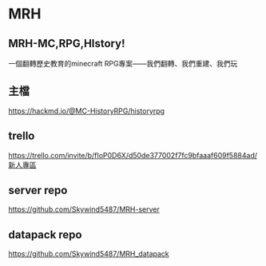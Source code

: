 # MRH
## MRH-MC,RPG,HIstory!
一個翻轉歷史教育的minecraft RPG專案——我們翻轉、我們重建、我們玩
## 主檔
https://hackmd.io/@MC-HistoryRPG/historyrpg
## trello
https://trello.com/invite/b/fIoP0D6X/d50de377002f7fc9bfaaaf609f5884ad/新人專區
## server repo
https://github.com/Skywind5487/MRH-server
## datapack repo
https://github.com/Skywind5487/MRH_datapack
